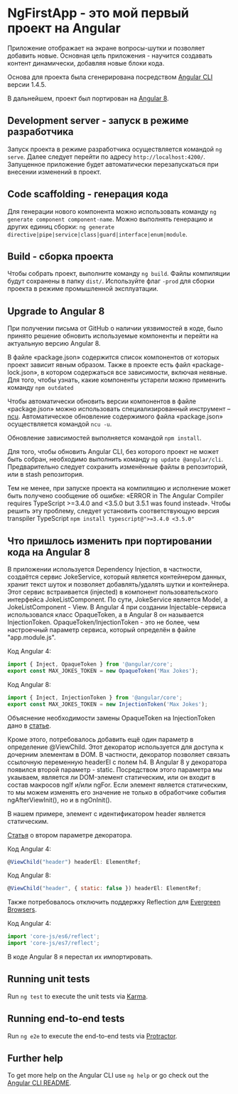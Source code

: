 # NgFirstApp - это мой первый проект на Angular

Приложение отображает на экране вопросы-шутки и позволяет добавить новые. Основная цель приложения - научится создавать контент динамически, добавляя новые блоки кода.

Основа для проекта была сгенерирована посредством [Angular CLI](https://github.com/angular/angular-cli) версии 1.4.5.

В дальнейшем, проект был портирован на [Angular 8](https://angular.io/).

## Development server - запуск в режиме разработчика

Запуск проекта в режиме разработчика осуществляется командой `ng serve`. Далее следует перейти по адресу `http://localhost:4200/`. Запущенное приложение будет автоматически перезапускаться при внесении изменений в проект.

## Code scaffolding - генерация кода

Для генерации нового компонента можно использовать команду `ng generate component component-name`. Можно выполнять генерацию и других единиц сборки: `ng generate directive|pipe|service|class|guard|interface|enum|module`.

## Build - сборка проекта

Чтобы собрать проект, выполните команду `ng build`. Файлы компиляции будут сохранены в папку `dist/`. Используйте флаг `-prod` для сборки проекта в режиме промышленной эксплуатации.

## Upgrade to Angular 8

При получении письма от GitHub о наличии уязвимостей в коде, было принято решение обновить используемые компоненты и перейти на актуальную версию Angular 8.

В файле «package.json» содержится список компонентов от которых проект зависит явным образом. Также в проекте есть файл «package-lock.json», в котором содержаться все зависимости, включая неявные. Для того, чтобы узнать, какие компоненты устарели можно применить команду `npm outdated`

Чтобы автоматически обновить версии компонентов в файле «package.json» можно использовать специализированный инструмент – [ncu](https://www.npmjs.com/package/npm-check-updates). Автоматическое обновление содержимого файла «package.json» осуществляется командой `ncu -u`.

Обновление зависимостей выполняется командой `npm install`.

Для того, чтобы обновить Angular CLI, без которого проект не может быть собран, необходимо выполнить команду
`ng update @angular/cli`. Предварительно следует сохранить изменённые файлы в репозиторий, или в stash репозитория.

Тем не менее, при запуске проекта на компиляцию и исполнение может быть получено сообщение об ошибке: «ERROR in The Angular Compiler requires TypeScript >=3.4.0 and <3.5.0 but 3.5.1 was found instead». Чтобы решить эту проблему, следует установить соответствующую версия transpiler TypeScript `npm install typescript@">=3.4.0 <3.5.0"`

## Что пришлось изменить при портировании кода на Angular 8

В приложении используется Dependency Injection, в частности, создаётся сервис JokeService, который является контейнером данных, хранит текст шуток и позволяет добавлять/удалять шутки и контейнера. Этот сервис встраивается (injected) в компонент пользовательского интерфейса JokeListComponent. По сути, JokeService является Model, а JokeListComponent - View. В Angular 4 при создании Injectable-сервиса использовался класс OpaqueToken, а в Angular 8 он называется InjectionToken. OpaqueToken/InjectionToken - это не более, чем настроечный параметр сервиса, который определён в файле "app.module.js".

Код Angular 4:

```javascript
import { Inject, OpaqueToken } from '@angular/core';
export const MAX_JOKES_TOKEN = new OpaqueToken('Max Jokes');
```

Код Angular 8:

```javascript
import { Inject, InjectionToken } from '@angular/core';
export const MAX_JOKES_TOKEN = new InjectionToken('Max Jokes');
```

Объяснение необходимости замены OpaqueToken на InjectionToken дано в [статье](http://stepansuvorov.com/blog/2017/03/angular-opaquetoken-%D0%B8%D0%BB%D0%B8-injectiontoken/).

Кроме этого, потребовалось добавить ещё один параметр в определение @ViewChild. Этот декоратор используется для доступа к дочерним элементам в DOM. В частности, декоратор позволяет связать ссылочную переменную headerEl с полем h4. В Angular 8 у декоратора появился второй параметр - static. Посредством этого параметра мы укаываем, является ли DOM-элемент статическим, или он входит в состав макросов ngIf и/или ngFor. Если элемент является статическим, то мы можем изменять его значение не только в обработчике события ngAfterViewInit(), но и в ngOnInit().

В нашем примере, элемент с идентификатором header является статическим.

[Статья](https://blog.ninja-squad.com/2019/05/29/what-is-new-angular-8.0/) о втором параметре декоратора.

Код Angular 4:

```javascript
@ViewChild("header") headerEl: ElementRef;
```

Код Angular 8:

```javascript
@ViewChild("header", { static: false }) headerEl: ElementRef;
```

Также потребовалось отключить поддержку Reflection для [Evergreen Browsers](https://www.techopedia.com/definition/31094/evergreen-browser).

Код Angular 4:

```javascript
import 'core-js/es6/reflect';
import 'core-js/es7/reflect';
```

В коде Angular 8 я перестал их импортировать.

## Running unit tests

Run `ng test` to execute the unit tests via [Karma](https://karma-runner.github.io).

## Running end-to-end tests

Run `ng e2e` to execute the end-to-end tests via [Protractor](http://www.protractortest.org/).

## Further help

To get more help on the Angular CLI use `ng help` or go check out the [Angular CLI README](https://github.com/angular/angular-cli/blob/master/README.md).
